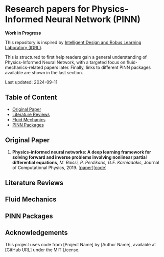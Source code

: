 # Research papers for Physics-Informed Neural Network (PINN)
**Work in Progress**

This repository is inspired by [Intelligent Design and Robus Learning Laboratory (IDRL)](https://github.com/idrl-lab/PINNpapers?tab=readme-ov-file).

This is structured to first help readers gain a general understanding of Physics-Informed Neural Network, with a targeted focus on fluid-mechanics-related papers later. Finally, links to different PINN packages available are shown in the last section.

Last updated: 2024-09-11


## Table of Content
- [Original Paper](#original-paper)
- [Literature Reviews](#literature-reviews)
- [Fluid Mechanics](#fluid-mechanics)
- [PINN Packages](#pinn-packages)
## Original Paper
1. **Physics-informed neural networks: A deep learning framework for solving forward and inverse problems involving nonlinear partial differential equations**, *M. Raissi, P. Perdikaris, G.E. Karniadakis*, Journal of Computational Physics, 2019. [[paper](https://www.sciencedirect.com/science/article/pii/S0021999118307125)][[code](https://github.com/maziarraissi/PINNs)]
## Literature Reviews
## Fluid Mechanics
## PINN Packages

## Acknowledgements

This project uses code from [Project Name] by [Author Name], available at [GitHub URL] under the MIT License.
